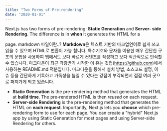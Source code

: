 ```yaml
---
title: "Two Forms of Pre-rendering"
date: "2020-01-01"
---
```


Next.js has two forms of pre-rendering: **Static Generation** and **Server-
side Rendering**. The difference is in **when** it generates the HTML for a

page.
markdown 파일이란..?
**Markdown**은 텍스트 기반의 마크업언어로 쉽게 쓰고 읽을 수 있으며 HTML로 변환이 가능
합니다. 특수기호와 문자를 이용한 매우 간단한 구조의 문법을 사용하여 웹에서도 보다 빠르게
컨텐츠를 작성하고 보다 직관적으로 인식할 수 있습니다. 마크다운이 최근 각광받기 시작한 이
유는 깃헙(https://github.com)에서 사용하는 README.md 덕분입니다. 마크다운을 통해서 설치
방법, 소스코드 설명, 이슈 등을 간단하게 기록하고 가독성을 높일 수 있다는 강점이 부각되면서
점점 여러 곳으로 퍼져가게 되고 있습니다.

- **Static Generation** is the pre-rendering method that generates the HTML
at **build time**. The pre-rendered HTML is then _reused_ on each request.
- **Server-side Rendering** is the pre-rendering method that generates the
HTML on **each request**.
Importantly, Next.js lets you **choose** which pre-rendering form to use for
each page. You can create a "hybrid" Next.js app by using Static Generation
for most pages and using Server-side Rendering for others.